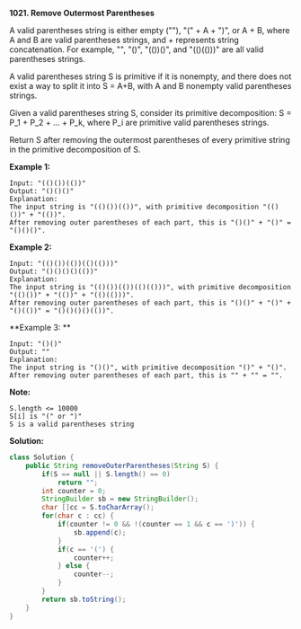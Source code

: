**1021. Remove Outermost Parentheses**

A valid parentheses string is either empty (""), "(" + A + ")", or A + B, where A and B are valid parentheses strings, and + represents string concatenation.  For example, "", "()", "(())()", and "(()(()))" are all valid parentheses strings.

A valid parentheses string S is primitive if it is nonempty, and there does not exist a way to split it into S = A+B, with A and B nonempty valid parentheses strings.

Given a valid parentheses string S, consider its primitive decomposition: S = P_1 + P_2 + ... + P_k, where P_i are primitive valid parentheses strings.

Return S after removing the outermost parentheses of every primitive string in the primitive decomposition of S.

 

**Example 1:**
```
Input: "(()())(())"
Output: "()()()"
Explanation: 
The input string is "(()())(())", with primitive decomposition "(()())" + "(())".
After removing outer parentheses of each part, this is "()()" + "()" = "()()()".
```
**Example 2:**
```
Input: "(()())(())(()(()))"
Output: "()()()()(())"
Explanation: 
The input string is "(()())(())(()(()))", with primitive decomposition "(()())" + "(())" + "(()(()))".
After removing outer parentheses of each part, this is "()()" + "()" + "()(())" = "()()()()(())".
```
**Example 3:
**
```
Input: "()()"
Output: ""
Explanation: 
The input string is "()()", with primitive decomposition "()" + "()".
After removing outer parentheses of each part, this is "" + "" = "".
 ```

**Note:**
```
S.length <= 10000
S[i] is "(" or ")"
S is a valid parentheses string
```
**Solution:**
```java
class Solution {
    public String removeOuterParentheses(String S) {
        if(S == null || S.length() == 0)
            return "";
        int counter = 0;
        StringBuilder sb = new StringBuilder();
        char []cc = S.toCharArray();
        for(char c : cc) {
            if(counter != 0 && !(counter == 1 && c == ')')) {
                sb.append(c);
            }
            if(c == '(') {
                counter++;
            } else {
                counter--;
            }
        }
        return sb.toString();
    }
}
```